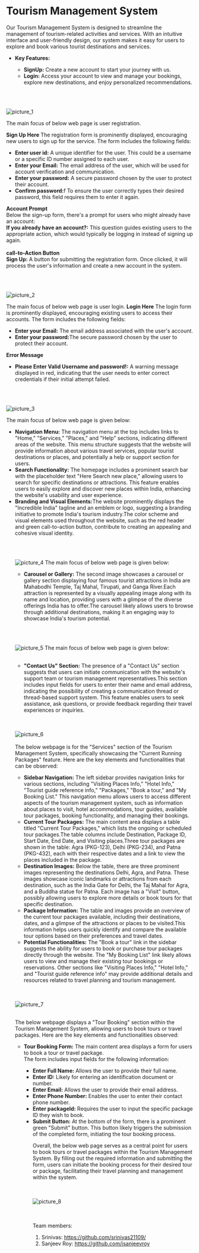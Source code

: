 # Tourism Management System

Our Tourism Management System is designed to streamline the management of tourism-related activities and services. With an intuitive interface and user-friendly design, our system makes
it easy for users to explore and book various tourist destinations and services.
<ul>
<li><b>Key Features:</b></li>
  <ul>
<li><b>SignUp:</b> Create a new account to start your journey with us.</li>
<li><b>Login:</b> Access your account to view and manage your bookings, explore new destinations, and enjoy personalized recommendations.</li>
  </ul>
</ul>
<br></br>

![picture_1](https://github.com/srinivas21109/Tourism-Management-System/assets/119849011/32690c5f-a526-484a-90af-dc4b26bb75d7)

 The main focus of below web page is user registration.

**Sign Up Here**
The registration form is prominently displayed, encouraging new users to sign up for the service. The form includes the following fields:
<ul>
<li><b>Enter user id:</b> A unique identifier for the user. This could be a username or a specific ID number assigned to each user.</li>
<li><b>Enter your Email:</b> The email address of the user, which will be used for account verification and communication.</li>
<li><b>Enter your password:</b> A secure password chosen by the user to protect their account.</li>
<li><b>Confirm password:</b>f To ensure the user correctly types their desired password, this field requires them to enter it again.</li>
</ul>

**Account Prompt** <br>
Below the sign-up form, there's a prompt for users who might already have an account:<br>
<b>If you already have an account?:</b> This question guides existing users to the appropriate action, which would typically be logging in instead of signing up again.
<br></br>
**call-to-Action Button** <br>
<b>Sign Up:</b> A button for submitting the registration form. Once clicked, it will process the user's information and create a new account in the system.

<br></br>

![picture_2](https://github.com/srinivas21109/Tourism-Management-System/assets/119849011/dfe94322-2697-4d07-b193-5fbe6b242010)

 The main focus of below web page is user login.
**Login Here**
The login form is prominently displayed, encouraging existing users to access their accounts. The form includes the following fields:
<ul>
<li><b>Enter your Email:</b> The email address associated with the user's account.</li>
<li><b>Enter your password:</b>The secure password chosen by the user to protect their account.</li>
</ul>

**Error Message**
<ul>
<li><b>Please Enter Valid Username and password!:</b> A warning message displayed in red, indicating that the user needs to enter correct credentials if their initial attempt failed.</li>
</ul>

<br></br>

![picture_3](https://github.com/srinivas21109/Tourism-Management-System/assets/119849011/c1b9ee7e-9baa-4734-a017-e4539e6dcd08)

 The main focus of below web page is given below:
<ul>
  
<li><b>Navigation Menu:</b>
The navigation menu at the top includes links to "Home," "Services," "Places," and "Help" sections, indicating different areas of the website. This menu structure suggests that the website will provide information about various travel services, popular tourist destinations or places, and potentially a help or support section for users.</li>

<li><b>Search Functionality:</b>
The homepage includes a prominent search bar with the placeholder text "Here Search new place," allowing users to search for specific destinations or attractions. This feature enables users to easily explore and discover new places within India, enhancing the website's usability and user experience.</li>

<li><b>Branding and Visual Elements:</b>The website prominently displays the "Incredible India" tagline and an emblem or logo, suggesting a branding initiative to promote India's tourism industry.The color scheme and visual elements used throughout the website, such as the red header and green call-to-action button, contribute to creating an appealing and cohesive visual identity.</li>

<br></br>

![picture_4](https://github.com/srinivas21109/Tourism-Management-System/assets/119849011/376d3c5b-0406-4b85-989e-9abfefb63c05)
 The main focus of below web page is given below:
<ul>
<li><b>Carousel or Gallery:</b>
The second image showcases a carousel or gallery section displaying four famous tourist attractions in India are Mahabodhi Temple, Taj Mahal, Tirupati, and Ganga River.Each attraction is represented by a visually appealing image along with its name and location, providing users with a glimpse of the diverse offerings India has to offer.The carousel likely allows users to browse through additional destinations, making it an engaging way to showcase India's tourism potential.</li>
</ul>

<br></br>

![picture_5](https://github.com/srinivas21109/Tourism-Management-System/assets/119849011/32954f4f-6e72-424b-ab69-0b3c4c57db3f)
 The main focus of below web page is given below:
<br></br>
<ul>
  <li><b>"Contact Us" Section:</b>
The presence of a "Contact Us" section suggests that users can initiate communication with the website's support team or tourism management representatives.This section includes input fields for users to enter their name and email address, indicating the possibility of creating a communication thread or thread-based support system. This feature enables users to seek assistance, ask questions, or provide feedback regarding their travel experiences or inquiries.</li>
</ul>
<br></br>

![picture_6](https://github.com/srinivas21109/Tourism-Management-System/assets/119849011/1cf9de93-512f-4b0d-8dfb-9a9fee8e9580)
<br></br>
The below webpage is for the "Services" section of the Tourism Management System, specifically showcasing the "Current Running Packages" feature. Here are the key elements and functionalities that can be observed:

<ul>
<li><b>Sidebar Navigation:</b>
The left sidebar provides navigation links for various sections, including "Visiting Places Info," "Hotel Info," "Tourist guide reference info," "Packages," "Book a tour," and "My Booking List." This navigation menu allows users to access different aspects of the tourism management system, such as information about places to visit, hotel accommodations, tour guides, available tour packages, booking functionality, and managing their bookings.</li>

<li><b>Current Tour Packages:</b>
The main content area displays a table titled "Current Tour Packages," which lists the ongoing or scheduled tour packages.The table columns include Destination, Package ID, Start Date, End Date, and Visiting places.Three tour packages are shown in the table: Agra (PKG-123), Delhi (PKG-234), and Patna (PKG-432), each with their respective dates and a link to view the places included in the package.</li>

<li><b>Destination Images:</b> Below the table, there are three prominent images representing the destinations Delhi, Agra, and Patna. These images showcase iconic landmarks or attractions from each destination, such as the India Gate for Delhi, the Taj Mahal for Agra, and a Buddha statue for Patna. Each image has a "Visit" button, possibly allowing users to explore more details or book tours for that specific destination. </li>

<li><b>Package Information:</b>
The table and images provide an overview of the current tour packages available, including their destinations, dates, and a glimpse of the attractions or places to be visited.This information helps users quickly identify and compare the available tour options based on their preferences and travel dates.</li>

<li><b>Potential Functionalities:</b> The "Book a tour" link in the sidebar suggests the ability for users to book or purchase tour packages directly through the website. The "My Booking List" link likely allows users to view and manage their existing tour bookings or reservations. Other sections like "Visiting Places Info," "Hotel Info," and "Tourist guide reference info" may provide additional details and resources related to travel planning and tourism management.</li>

</ul>


<br></br>
![picture_7](https://github.com/srinivas21109/Tourism-Management-System/assets/119849011/0a94198b-ed28-4170-8272-39ca9dc86714)
<br></br>

The below webpage displays a "Tour Booking" section within the Tourism Management System, allowing users to book tours or travel packages. Here are the key elements and functionalities observed:
<ul>
<li><b>Tour Booking Form:</b> The main content area displays a form for users to book a tour or travel package.</li>
The form includes input fields for the following information:
<ul>
  
<li><b>Enter Full Name:</b> Allows the user to provide their full name.</li>
<li><b>Enter ID:</b> Likely for entering an identification document or number.</li>
<li><b>Enter Email:</b> Allows the user to provide their email address.</li>
<li><b>Enter Phone Number:</b> Enables the user to enter their contact phone number.</li>
<li><b>Enter packageId:</b> Requires the user to input the specific package ID they wish to book.</li>
<li><b>Submit Button:</b> At the bottom of the form, there is a prominent green "Submit" button. This button likely triggers the submission of the completed form, initiating the tour booking process.</li>

Overall, the below web page serves as a central point for users to book tours or travel packages within the Tourism Management System. By filling out the required information and submitting the form, users can initiate the booking process for their desired tour or package, facilitating their travel planning and management within the system.

<br></br>
![picture_8](https://github.com/srinivas21109/Tourism-Management-System/assets/119849011/2d6c5146-04be-4391-b9eb-6505c994d215)

<br></br>
Team members:
1. Srinivas: https://github.com/srinivas21109/
2. Sanjeev Roy: https://github.com/isanjeevroy

